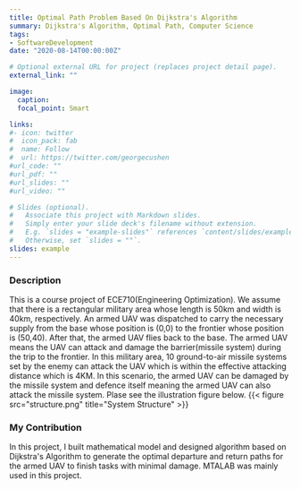 ```yaml
---
title: Optimal Path Problem Based On Dijkstra's Algorithm 
summary: Dijkstra's Algorithm, Optimal Path, Computer Science
tags:
- SoftwareDevelopment
date: "2020-08-14T00:00:00Z"

# Optional external URL for project (replaces project detail page).
external_link: ""

image:
  caption:
  focal_point: Smart

links:
#- icon: twitter
#  icon_pack: fab
#  name: Follow
#  url: https://twitter.com/georgecushen
#url_code: ""
#url_pdf: ""
#url_slides: ""
#url_video: ""

# Slides (optional).
#   Associate this project with Markdown slides.
#   Simply enter your slide deck's filename without extension.
#   E.g. `slides = "example-slides"` references `content/slides/example-slides.md`.
#   Otherwise, set `slides = ""`.
slides: example
---
```

### Description
This is a course project of ECE710(Engineering Optimization). We assume that there is a rectangular military area whose length is 50km and width is 40km, respectively. An armed UAV was dispatched to carry the necessary supply from the base whose position is (0,0) to the frontier whose position is (50,40). After that, the armed UAV flies back to the base. The armed UAV means the UAV can attack and damage the barrier(missile system) during the trip to the frontier. In this military area, 10 ground-to-air missile systems set by the enemy can attack the UAV which is within the effective attacking distance which is 4KM. In this scenario, the armed UAV can be damaged by the missile system and defence
itself meaning the armed UAV can also attack the missile system. Plase see the illustration figure below.
{{< figure src="structure.png" title="System Structure" >}}
### My Contribution
In this project, I built mathematical model and designed algorithm based on Dijkstra's Algorithm to generate the optimal departure and return paths for the armed UAV to finish tasks with minimal damage. MTALAB was mainly used in this project.
